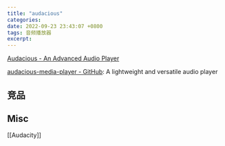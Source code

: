 ```yaml
---
title: "audacious"
categories: 
date: 2022-09-23 23:43:07 +0800
tags: 音频播放器
excerpt: 
---
```


[Audacious - An Advanced Audio Player](https://audacious-media-player.org/)

[audacious-media-player - GitHub](https://github.com/audacious-media-player/audacious): A lightweight and versatile audio player






## 竞品







## Misc



[[Audacity]]



